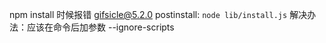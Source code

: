 npm install 时候报错 gifsicle@5.2.0 postinstall: `node lib/install.js`
解决办法：应该在命令后加参数 --ignore-scripts

